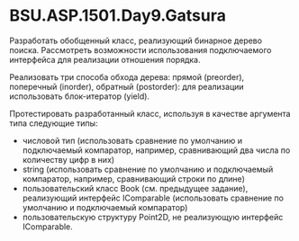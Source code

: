 # BSU.ASP.1501.Day9.Gatsura

Разработать обобщенный класс, реализующий бинарное дерево поиска. Рассмотреть возможности использования 
подключаемого интерфейса для реализации отношения порядка. 

Реализовать три способа обхода дерева: прямой (preorder), поперечный (inorder), обратный (postorder): для 
реализации использовать блок-итератор (yield). 

Протестировать разработанный класс, используя в качестве аргумента типа следующие типы:
* числовой тип (использовать сравнение по умолчанию и подключаемый компаратор, например, 
сравнивающий два числа по количеству цифр в них)
* string (использовать сравнение по умолчанию и подключаемый компаратор, например, сравнивающий 
строки по длине)
* пользовательский класс Book (см. предыдущее задание), реализующий интерфейс IComparable 
(использовать сравнение по умолчанию и подключаемый компаратор)
* пользовательскую структуру Point2D, не реализующую интерфейс IComparable.
